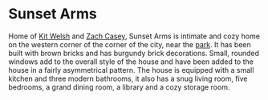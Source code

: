 # Sunset Arms

Home of [Kit Welsh](../characters/kit.md) and [Zach Casey](../characters/zackc.md), Sunset Arms is intimate and cozy home on the western corner of the corner of the city, near the [park](park.md). It has been built with brown bricks and has burgundy brick decorations. Small, rounded windows add to the overall style of the house and have been added to the house in a fairly asymmetrical pattern. The house is equipped with a small kitchen and three modern bathrooms, it also has a snug living room, five bedrooms, a grand dining room, a library and a cozy storage room.
